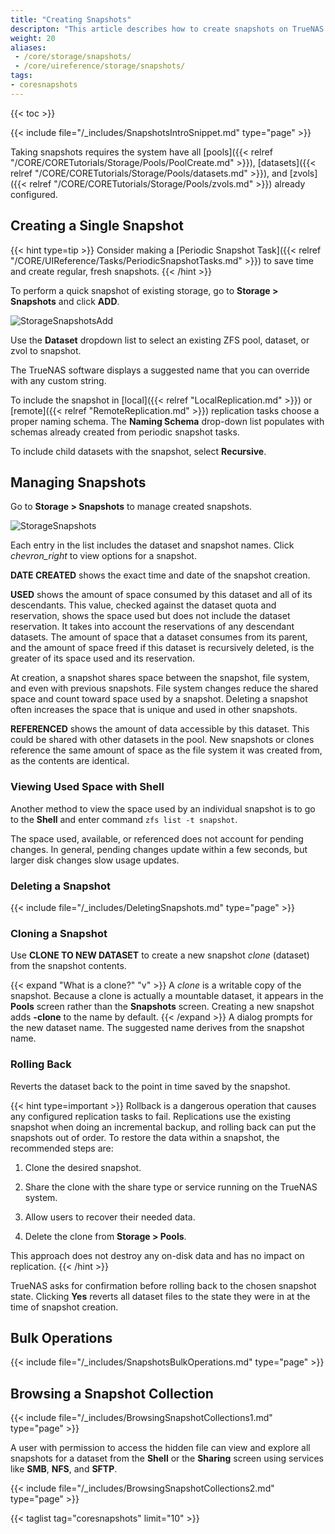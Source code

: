 ```yaml
---
title: "Creating Snapshots"
descripton: "This article describes how to create snapshots on TrueNAS CORE."
weight: 20
aliases:
 - /core/storage/snapshots/
 - /core/uireference/storage/snapshots/
tags:
- coresnapshots
---
```


{{< toc >}}

{{< include file="/_includes/SnapshotsIntroSnippet.md" type="page" >}}

Taking snapshots requires the system have all [pools]({{< relref "/CORE/CORETutorials/Storage/Pools/PoolCreate.md" >}}), [datasets]({{< relref "/CORE/CORETutorials/Storage/Pools/datasets.md" >}}), and [zvols]({{< relref "/CORE/CORETutorials/Storage/Pools/zvols.md" >}}) already configured.

## Creating a Single Snapshot

{{< hint type=tip >}}
Consider making a [Periodic Snapshot Task]({{< relref "/CORE/UIReference/Tasks/PeriodicSnapshotTasks.md" >}}) to save time and create regular, fresh snapshots.
{{< /hint >}}

To perform a quick snapshot of existing storage, go to **Storage > Snapshots** and click **ADD**.

![StorageSnapshotsAdd](/images/CORE/12.0/StorageSnapshotsAdd.png "Create a New Snapshot")

Use the **Dataset** dropdown list to select an existing ZFS pool, dataset, or zvol to snapshot.

The TrueNAS software displays a suggested name that you can override with any custom string.

To include the snapshot in [local]({{< relref "LocalReplication.md" >}}) or [remote]({{< relref "RemoteReplication.md" >}}) replication tasks  choose a proper naming schema. The **Naming Schema** drop-down list populates with schemas already created from periodic snapshot tasks.

To include child datasets with the snapshot, select **Recursive**.

## Managing Snapshots

Go to **Storage > Snapshots** to manage created snapshots.

![StorageSnapshots](/images/CORE/12.0/StorageSnapshots.png "List of Created Snapshots")

Each entry in the list includes the dataset and snapshot names.
Click <i class="material-icons" aria-hidden="true" title="Expand">chevron_right</i> to view options for a snapshot.

**DATE CREATED** shows the exact time and date of the snapshot creation.

**USED** shows the amount of space consumed by this dataset and all of its descendants.
This value, checked against the dataset quota and reservation, shows the space used but does not include the dataset reservation. It takes into account the reservations of any descendant datasets.
The amount of space that a dataset consumes from its parent, and the amount of space freed if this dataset is recursively deleted, is the greater of its space used and its reservation.

At creation, a snapshot shares space between the snapshot, file system, and even with previous snapshots.
File system changes reduce the shared space and count toward space used by a snapshot.
Deleting a snapshot often increases the space that is unique and used in other snapshots.

**REFERENCED** shows the amount of data accessible by this dataset. This could be shared with other datasets in the pool. New snapshots or clones reference the same amount of space as the file system it was created from, as the contents are identical.

### Viewing Used Space with Shell

Another method to view the space used by an individual snapshot is to go to the **Shell** and enter command `zfs list -t snapshot`.

The space used, available, or referenced does not account for pending changes.
In general, pending changes update within a few seconds, but larger disk changes slow usage updates.

### Deleting a Snapshot

{{< include file="/_includes/DeletingSnapshots.md" type="page" >}}

### Cloning a Snapshot

Use **CLONE TO NEW DATASET** to create a new snapshot *clone* (dataset) from the snapshot contents.

{{< expand "What is a clone?" "v" >}}
A *clone* is a writable copy of the snapshot.
Because a clone is actually a mountable dataset, it appears in the **Pools** screen rather than the **Snapshots** screen.
Creating a new snapshot adds **-clone** to the name by default.
{{< /expand >}}
A dialog prompts for the new dataset name.
The suggested name derives from the snapshot name.

### Rolling Back
Reverts the dataset back to the point in time saved by the snapshot.

{{< hint type=important >}}
Rollback is a dangerous operation that causes any configured replication tasks to fail.
Replications use the existing snapshot when doing an incremental backup, and rolling back can put the snapshots out of order.
To restore the data within a snapshot, the recommended steps are:

1.  Clone the desired snapshot.

2.  Share the clone with the share type or service running on the TrueNAS system.

3.  Allow users to recover their needed data.

4.  Delete the clone from **Storage > Pools**.

This approach does not destroy any on-disk data and has no impact on replication.
{{< /hint >}}

TrueNAS asks for confirmation before rolling back to the chosen snapshot state.
Clicking **Yes** reverts all dataset files to the state they were in at the time of snapshot creation.

## Bulk Operations

{{< include file="/_includes/SnapshotsBulkOperations.md" type="page" >}}

## Browsing a Snapshot Collection

{{< include file="/_includes/BrowsingSnapshotCollections1.md" type="page" >}}

A user with permission to access the hidden file can view and explore all snapshots for a dataset from the **Shell** or the **Sharing** screen using services like **SMB**, **NFS**, and **SFTP**.

{{< include file="/_includes/BrowsingSnapshotCollections2.md" type="page" >}}

{{< taglist tag="coresnapshots" limit="10" >}}

